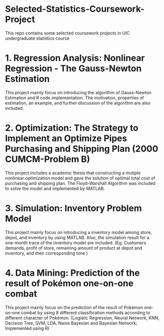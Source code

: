 # Selected-Statistics-Coursework-Project
This repo contains some selected coursework projects in UIC undergraduate statistics course

# 1. Regression Analysis: Nonlinear Regression - The Gauss-Newton Estimation
This project mainly focus on introducing the algorithm of Gauss-Newton Estimation and R code implementation. The motivation, properties of estimation, an example, and further discussion of the algorithm are also included.

# 2. Optimization: The Strategy to Implement an Optimize Pipes Purchasing and Shipping Plan (2000 CUMCM-Problem B)
This project includes a academic thesis that constructing a mutiple nonlinear optimization model and gave the solution of optimal total cost of purchasing and shipping plan. The Floyd-Warshall Algorithm was included to solve the model and implemented by MATLAB.

# 3. Simulation: Inventory Problem Model
This project mainly focus on introducing a inventory model among store, depot, and inventory by using MATLAB. Also, the simulation result for a one-month trace of the inventory model are included. (Eg. Customers demands, profit of store, remaining amount of product at depot and inventory, and their corresponding time ) 

# 4. Data Mining: Prediction of the result of Pokémon one-on-one combat
This project mainly focus on the prediction of the result of Pokémon one-on-one combat by using 8 different classification methods according to different character of Pokémon. (Logistic Regression, Neural Network, KNN, Decision Tree, SVM, LDA, Naive Bayesian and Bayesian Network; Implemented using R)
